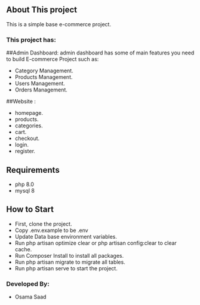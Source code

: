

## About This project

This is a simple base e-commerce project.

### This project has:


##Admin Dashboard:
admin dashboard has some of main features you need to build E-commerce Project such as:
- Category Management.
- Products Management.
- Users Management.
- Orders Management.

##Website :
- homepage.
- products.
- categories.
- cart.
- checkout.
- login.
- register.


## Requirements
- php 8.0
- mysql 8

## How to Start 
- First, clone the project.
- Copy .env.example to be .env
- Update Data base environment variables.
- Run php artisan optimize clear or php artisan config:clear to clear cache.
- Run Composer Install to install all packages.
- Run php artisan migrate to migrate all tables.
- Run php artisan serve to start the project.

### Developed By:

- Osama Saad